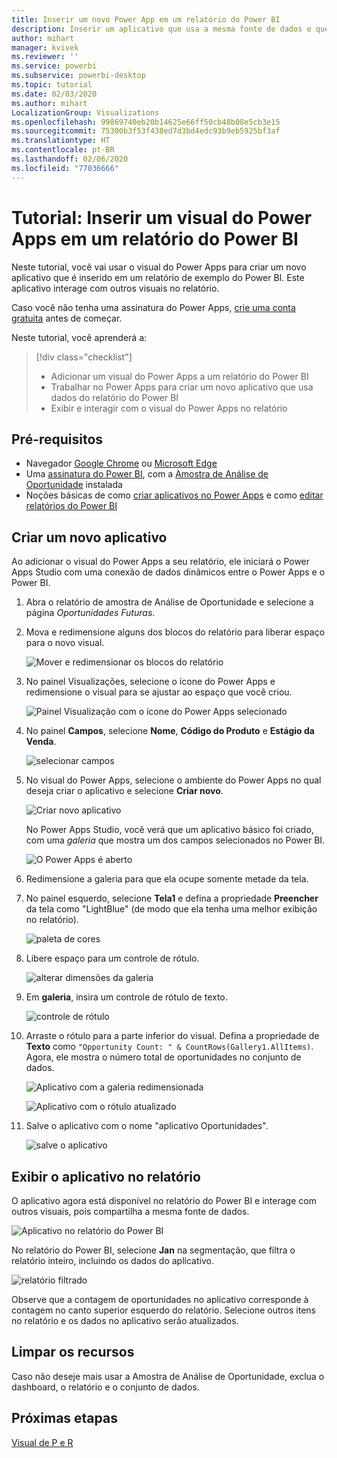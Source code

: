 ```yaml
---
title: Inserir um novo Power App em um relatório do Power BI
description: Inserir um aplicativo que usa a mesma fonte de dados e que pode ser filtrado como outros itens de relatório
author: mihart
manager: kvivek
ms.reviewer: ''
ms.service: powerbi
ms.subservice: powerbi-desktop
ms.topic: tutorial
ms.date: 02/03/2020
ms.author: mihart
LocalizationGroup: Visualizations
ms.openlocfilehash: 99869740eb20b14625e66ff50cb48b08e5cb3e15
ms.sourcegitcommit: 75300b3f53f438ed7d3bd4edc93b9eb5925bf3af
ms.translationtype: HT
ms.contentlocale: pt-BR
ms.lasthandoff: 02/06/2020
ms.locfileid: "77036666"
---
```

# <a name="tutorial-embed-a-power-apps-visual-in-a-power-bi-report"></a>Tutorial: Inserir um visual do Power Apps em um relatório do Power BI

Neste tutorial, você vai usar o visual do Power Apps para criar um novo aplicativo que é inserido em um relatório de exemplo do Power BI. Este aplicativo interage com outros visuais no relatório.

Caso você não tenha uma assinatura do Power Apps, [crie uma conta gratuita](https://web.powerapps.com/signup?redirect=marketing&email=) antes de começar.

Neste tutorial, você aprenderá a:
> [!div class="checklist"]
> * Adicionar um visual do Power Apps a um relatório do Power BI
> * Trabalhar no Power Apps para criar um novo aplicativo que usa dados do relatório do Power BI
> * Exibir e interagir com o visual do Power Apps no relatório

## <a name="prerequisites"></a>Pré-requisitos

* Navegador [Google Chrome](https://www.google.com/chrome/browser/) ou [Microsoft Edge](https://www.microsoft.com/windows/microsoft-edge)
* Uma [assinatura do Power BI](https://docs.microsoft.com/power-bi/service-self-service-signup-for-power-bi), com a [Amostra de Análise de Oportunidade](https://docs.microsoft.com/power-bi/sample-opportunity-analysis#get-the-content-pack-for-this-sample) instalada
* Noções básicas de como [criar aplicativos no Power Apps](https://docs.microsoft.com/powerapps/maker/canvas-apps/data-platform-create-app-scratch) e como [editar relatórios do Power BI](https://docs.microsoft.com/power-bi/service-the-report-editor-take-a-tour)



## <a name="create-a-new-app"></a>Criar um novo aplicativo
Ao adicionar o visual do Power Apps a seu relatório, ele iniciará o Power Apps Studio com uma conexão de dados dinâmicos entre o Power Apps e o Power BI.

1. Abra o relatório de amostra de Análise de Oportunidade e selecione a página *Oportunidades Futuras*. 


2. Mova e redimensione alguns dos blocos do relatório para liberar espaço para o novo visual.

    ![Mover e redimensionar os blocos do relatório](media/power-bi-visualization-powerapp/power-bi-report-page.jpg)

2. No painel Visualizações, selecione o ícone do Power Apps e redimensione o visual para se ajustar ao espaço que você criou.

    ![Painel Visualização com o ícone do Power Apps selecionado](media/power-bi-visualization-powerapp/power-bi-powerapps-icon.jpg)

3. No painel **Campos**, selecione **Nome**, **Código do Produto** e **Estágio da Venda**. 

    ![selecionar campos](media/power-bi-visualization-powerapp/power-bi-fields.jpg)

4. No visual do Power Apps, selecione o ambiente do Power Apps no qual deseja criar o aplicativo e selecione **Criar novo**.

    ![Criar novo aplicativo](media/power-bi-visualization-powerapp/power-bi-create-new-powerapp.png)

    No Power Apps Studio, você verá que um aplicativo básico foi criado, com uma *galeria* que mostra um dos campos selecionados no Power BI.

    ![O Power Apps é aberto](media/power-bi-visualization-powerapp/power-bi-power-app.png)

5.  Redimensione a galeria para que ela ocupe somente metade da tela. 

6. No painel esquerdo, selecione **Tela1** e defina a propriedade **Preencher** da tela como "LightBlue" (de modo que ela tenha uma melhor exibição no relatório).

    ![paleta de cores](media/power-bi-visualization-powerapp/power-bi-powerapps-fill.png)

6. Libere espaço para um controle de rótulo. 

    ![alterar dimensões da galeria](media/power-bi-visualization-powerapp/power-bi-powerapps-gallery.png)


8. Em **galeria**, insira um controle de rótulo de texto.

   ![controle de rótulo](media/power-bi-visualization-powerapp/power-bi-label.png)

7. Arraste o rótulo para a parte inferior do visual. Defina a propriedade de **Texto** como `"Opportunity Count: " & CountRows(Gallery1.AllItems)`. Agora, ele mostra o número total de oportunidades no conjunto de dados.

    ![Aplicativo com a galeria redimensionada](media/power-bi-visualization-powerapp/power-bi-power-app-label.png)

    ![Aplicativo com o rótulo atualizado](media/power-bi-visualization-powerapp/power-bi-label-live.png)

7. Salve o aplicativo com o nome "aplicativo Oportunidades". 

    ![salve o aplicativo](media/power-bi-visualization-powerapp/power-bi-save-powerapp.png)


## <a name="view-the-app-in-the-report"></a>Exibir o aplicativo no relatório
O aplicativo agora está disponível no relatório do Power BI e interage com outros visuais, pois compartilha a mesma fonte de dados.

![Aplicativo no relatório do Power BI](media/power-bi-visualization-powerapp/power-bi-powerapps-visual.png)

No relatório do Power BI, selecione **Jan** na segmentação, que filtra o relatório inteiro, incluindo os dados do aplicativo.

![relatório filtrado](media/power-bi-visualization-powerapp/power-bi-last.png)

Observe que a contagem de oportunidades no aplicativo corresponde à contagem no canto superior esquerdo do relatório. Selecione outros itens no relatório e os dados no aplicativo serão atualizados.


## <a name="clean-up-resources"></a>Limpar os recursos
Caso não deseje mais usar a Amostra de Análise de Oportunidade, exclua o dashboard, o relatório e o conjunto de dados.


## <a name="next-steps"></a>Próximas etapas
[Visual de P e R](power-bi-visualization-types-for-reports-and-q-and-a.md)
